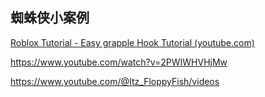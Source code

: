 ## 蜘蛛侠小案例
[Roblox Tutorial - Easy grapple Hook Tutorial (youtube.com)](https://www.youtube.com/watch?v=pln-M-7PrEE)


https://www.youtube.com/watch?v=2PWIWHVHjMw


https://www.youtube.com/@Itz_FloppyFish/videos
